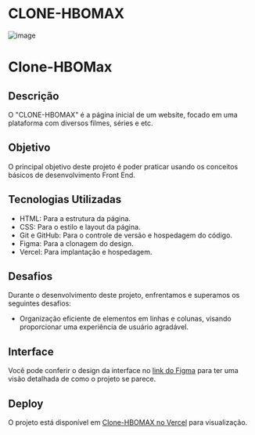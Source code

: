 # CLONE-HBOMAX
![image](https://github.com/guiddealmd/CLONE-HBOMAX/assets/125220755/5ca5baaa-5106-4d82-aa60-cb0c5d22e8e3)

# Clone-HBOMax

## Descrição

O "CLONE-HBOMAX" é a página inicial de um website, focado em uma plataforma com diversos filmes, séries e etc.

## Objetivo

O principal objetivo deste projeto é poder praticar usando os conceitos básicos de desenvolvimento Front End.

## Tecnologias Utilizadas

- HTML: Para a estrutura da página.
- CSS: Para o estilo e layout da página.
- Git e GitHub: Para o controle de versão e hospedagem do código.
- Figma: Para a clonagem do design.
- Vercel: Para implantação e hospedagem.

## Desafios

Durante o desenvolvimento deste projeto, enfrentamos e superamos os seguintes desafios:

- Organização eficiente de elementos em linhas e colunas, visando proporcionar uma experiência de usuário agradável.

## Interface

Você pode conferir o design da interface no [link do Figma](https://www.figma.com/community/file/994715668716699770/hbo-max-clone) para ter uma visão detalhada de como o projeto se parece.


## Deploy

O projeto está disponível em [Clone-HBOMAX no Vercel](https://clone-hbomax-five.vercel.app/) para visualização.


